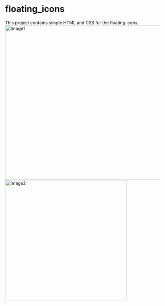# floating_icons
This project contains simple HTML and CSS for the floating icons.
<img width="505" alt="Image1" src="https://user-images.githubusercontent.com/25493555/114282657-cbb45e00-9a62-11eb-801f-96a8f4ad7f8d.png">
<img width="395" alt="image2" src="https://user-images.githubusercontent.com/25493555/114282659-cd7e2180-9a62-11eb-928f-e5bea815d378.png">

